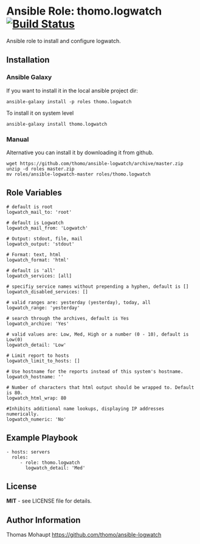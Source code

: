 Ansible Role: thomo.logwatch [![Build Status](https://travis-ci.com/thomo/ansible-logwatch.svg?branch=main)](https://travis-ci.com/thomo/ansible-logwatch)
========

Ansible role to install and configure logwatch.

Installation
------------
### Ansible Galaxy

If you want to install it in the local ansible project dir:

    ansible-galaxy install -p roles thomo.logwatch

To install it on system level

    ansible-galaxy install thomo.logwatch

### Manual

Alternative you can install it by downloading it from github.

    wget https://github.com/thomo/ansible-logwatch/archive/master.zip
    unzip -d roles master.zip
    mv roles/ansible-logwatch-master roles/thomo.logwatch

Role Variables
--------------

    # default is root
    logwatch_mail_to: 'root'

    # default is Logwatch
    logwatch_mail_from: 'Logwatch'

    # Output: stdout, file, mail
    logwatch_output: 'stdout'

    # Format: text, html
    logwatch_format: 'html'

    # default is 'all'
    logwatch_services: [all]

    # specifiy service names without prepending a hyphen, default is []
    logwatch_disabled_services: []

    # valid ranges are: yesterday (yesterday), today, all
    logwatch_range: 'yesterday'

    # search through the archives, default is Yes
    logwatch_archive: 'Yes'

    # valid values are: Low, Med, High or a number (0 - 10), default is Low(0)
    logwatch_detail: 'Low'

    # Limit report to hosts
    logwatch_limit_to_hosts: []

    # Use hostname for the reports instead of this system's hostname.
    logwatch_hostname: ''

    # Number of characters that html output should be wrapped to. Default is 80.
    logwatch_html_wrap: 80

    #Inhibits additional name lookups, displaying IP addresses numerically.
    logwatch_numeric: 'No'


Example Playbook
----------------

    - hosts: servers
      roles:
         - role: thomo.logwatch
           logwatch_detail: 'Med'

License
-------

**MIT** - see LICENSE file for details.

Author Information
------------------

Thomas Mohaupt https://github.com/thomo/ansible-logwatch
